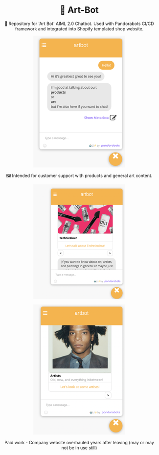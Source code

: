 <h1 align="center">🤖 Art-Bot</h1>

<p align="center">🎨 Repository for 'Art Bot' AIML 2.0 Chatbot. Used with Pandorabots CI/CD framework and integrated into Shopify templated shop website.
</p>

<p align="center">
<img src="assets/bothello.png" width="300rem"/>
</p>

<p align="center">
🖼️ Intended for customer support with products and general art content.
</p>

<p align="center">
<img src="assets/botproduct.png" width="300rem"/>
</p>

<p align="center">
<img src="assets/botartist.png" width="300rem"/>
</p>

<p align="center">
Paid work - Company website overhauled years after leaving (may or may not be in use still)
</p>
